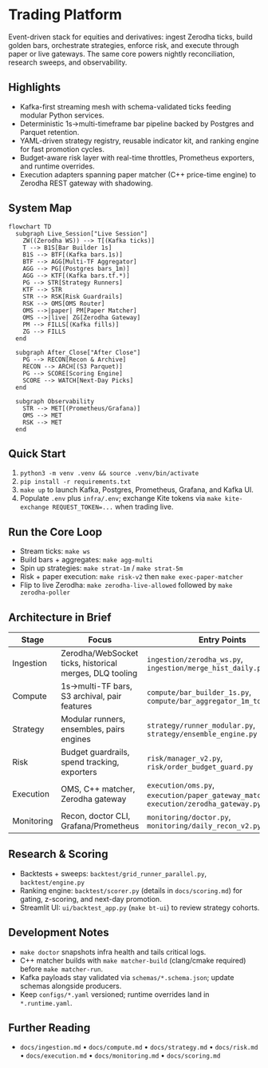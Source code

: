 # Trading Platform

Event-driven stack for equities and derivatives: ingest Zerodha ticks, build golden bars, orchestrate strategies, enforce risk, and execute through paper or live gateways. The same core powers nightly reconciliation, research sweeps, and observability.

## Highlights
- Kafka-first streaming mesh with schema-validated ticks feeding modular Python services.
- Deterministic 1s→multi-timeframe bar pipeline backed by Postgres and Parquet retention.
- YAML-driven strategy registry, reusable indicator kit, and ranking engine for fast promotion cycles.
- Budget-aware risk layer with real-time throttles, Prometheus exporters, and runtime overrides.
- Execution adapters spanning paper matcher (C++ price-time engine) to Zerodha REST gateway with shadowing.

## System Map
```mermaid
flowchart TD
  subgraph Live_Session["Live Session"]
    ZW((Zerodha WS)) --> T[(Kafka ticks)]
    T --> B1S[Bar Builder 1s]
    B1S --> BTF[(Kafka bars.1s)]
    BTF --> AGG[Multi-TF Aggregator]
    AGG --> PG[(Postgres bars_1m)]
    AGG --> KTF[(Kafka bars.tf.*)]
    PG --> STR[Strategy Runners]
    KTF --> STR
    STR --> RSK[Risk Guardrails]
    RSK --> OMS[OMS Router]
    OMS -->|paper| PM[Paper Matcher]
    OMS -->|live| ZG[Zerodha Gateway]
    PM --> FILLS[(Kafka fills)]
    ZG --> FILLS
  end

  subgraph After_Close["After Close"]
    PG --> RECON[Recon & Archive]
    RECON --> ARCH[(S3 Parquet)]
    PG --> SCORE[Scoring Engine]
    SCORE --> WATCH[Next-Day Picks]
  end

  subgraph Observability
    STR --> MET[(Prometheus/Grafana)]
    OMS --> MET
    RSK --> MET
  end
```

## Quick Start
1. `python3 -m venv .venv && source .venv/bin/activate`
2. `pip install -r requirements.txt`
3. `make up` to launch Kafka, Postgres, Prometheus, Grafana, and Kafka UI.
4. Populate `.env` plus `infra/.env`; exchange Kite tokens via `make kite-exchange REQUEST_TOKEN=...` when trading live.

## Run the Core Loop
- Stream ticks: `make ws`
- Build bars + aggregates: `make agg-multi`
- Spin up strategies: `make strat-1m` / `make strat-5m`
- Risk + paper execution: `make risk-v2` then `make exec-paper-matcher`
- Flip to live Zerodha: `make zerodha-live-allowed` followed by `make zerodha-poller`

## Architecture in Brief
| Stage | Focus | Entry Points |
| --- | --- | --- |
| Ingestion | Zerodha/WebSocket ticks, historical merges, DLQ tooling | `ingestion/zerodha_ws.py`, `ingestion/merge_hist_daily.py` |
| Compute | 1s→multi-TF bars, S3 archival, pair features | `compute/bar_builder_1s.py`, `compute/bar_aggregator_1m_to_multi.py` |
| Strategy | Modular runners, ensembles, pairs engines | `strategy/runner_modular.py`, `strategy/ensemble_engine.py` |
| Risk | Budget guardrails, spend tracking, exporters | `risk/manager_v2.py`, `risk/order_budget_guard.py` |
| Execution | OMS, C++ matcher, Zerodha gateway | `execution/oms.py`, `execution/paper_gateway_matcher.py`, `execution/zerodha_gateway.py` |
| Monitoring | Recon, doctor CLI, Grafana/Prometheus | `monitoring/doctor.py`, `monitoring/daily_recon_v2.py` |

## Research & Scoring
- Backtests + sweeps: `backtest/grid_runner_parallel.py`, `backtest/engine.py`
- Ranking engine: `backtest/scorer.py` (details in `docs/scoring.md`) for gating, z-scoring, and next-day promotion.
- Streamlit UI: `ui/backtest_app.py` (`make bt-ui`) to review strategy cohorts.

## Development Notes
- `make doctor` snapshots infra health and tails critical logs.
- C++ matcher builds with `make matcher-build` (clang/cmake required) before `make matcher-run`.
- Kafka payloads stay validated via `schemas/*.schema.json`; update schemas alongside producers.
- Keep `configs/*.yaml` versioned; runtime overrides land in `*.runtime.yaml`.

## Further Reading
- `docs/ingestion.md` • `docs/compute.md` • `docs/strategy.md` • `docs/risk.md` • `docs/execution.md` • `docs/monitoring.md` • `docs/scoring.md`